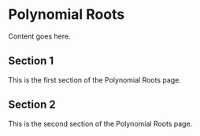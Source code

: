 # Polynomial Roots

Content goes here.

## Section 1

This is the first section of the Polynomial Roots page.

## Section 2

This is the second section of the Polynomial Roots page.

